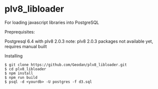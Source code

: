 # plv8_libloader
For loading javascript libraries into PostgreSQL


Preprequisites:

Postgresql 6.4 with plv8 2.0.3 
note: plv8 2.0.3 packages not available yet, requires manual built

Installing

```
$ git clone https://github.com/Geodan/plv8_libloader.git
$ cd plv8_libloader
$ npm install 
$ npm run build
$ psql -d <yourdb> -U postgres -f d3.sql
```
